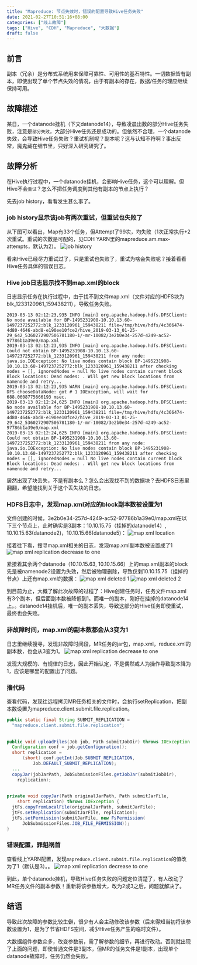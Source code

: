 ```yaml
---
title: "Mapreduce: 节点失效时，错误的配置导致Hive任务失败"
date: 2021-02-27T10:51:16+08:00
categories: ["线上故障"]
tags: ["Hive", "CDH", "Mapreduce", "大数据"]
draft: false
---
```

## 前言
副本（冗余）是分布式系统用来保障可靠性、可用性的基石特性。一切数据皆有副本，即使出现了单个节点失效的情况，由于有副本的存在，数据/任务的理应继续保持可用。

## 故障描述
某日，一个datanode挂机（下文datanode14），导致凌晨出数的部分Hive任务失败，注意是`部分失败`，大部分Hive任务还是成功的。但依然不合理，一个datanode失效，会导致Hive任务失败？重试机制呢？副本呢？这与认知不符啊？事出反常，魔鬼藏在细节里，只好深入研究研究了。

## 故障分析
在Hive执行过程中，一个datanode挂机，会影响Hive任务，这个可以理解。但Hive不会`重试`？怎么不把任务调度到其他有副本的节点上执行？

先去job history，看看发生甚么事了。

### job history显示该job有两次重试，但重试也失败了
从下图可以看出，Map有33个任务，但Attempt了99次，均失败（1次正常执行+2次重试。重试的次数是可配的，见CDH YARN里的mapreduce.am.max-attempts，默认为2）。
![job history](/img/0001-mapreduce-job-fail-due-to-wrong-setting/01-attempt-fail-in-job-history.png)

看来Hive已经尽力重试过了，只是重试也失败了，重试为啥会失败呢？接着看看Hive任务具体的错误日志。

### Hive job日志显示找不到map.xml的block
日志显示任务在执行过程中，由于找不到文件map.xml（文件对应的HDFS块为blk_1233120961_159438211），导致任务失败。
```
2019-03-13 02:12:23,935 INFO [main] org.apache.hadoop.hdfs.DFSClient: No node available for BP-1495231908-10.10.13.60-1497237252772:blk_1233120961_159438211 file=/tmp/hive/hdfs/4c366474-4d80-4646-abd8-e190ee10fce2/hive_2019-03-13_01-25-29_642_5360272907506781180-1/-mr-10082/3e2b0e34-257d-4249-ac52-97786b1a39e0/map.xml
2019-03-13 02:12:23,935 INFO [main] org.apache.hadoop.hdfs.DFSClient: Could not obtain BP-1495231908-10.10.13.60-1497237252772:blk_1233120961_159438211 from any node: java.io.IOException: No live nodes contain block BP-1495231908-10.10.13.60-1497237252772:blk_1233120961_159438211 after checking nodes = [], ignoredNodes = null No live nodes contain current block Block locations: Dead nodes: . Will get new block locations from namenode and retry...
2019-03-13 02:12:23,935 WARN [main] org.apache.hadoop.hdfs.DFSClient: DFS chooseDataNode: got # 1 IOException, will wait for 688.0608775666193 msec.
2019-03-13 02:12:24,625 INFO [main] org.apache.hadoop.hdfs.DFSClient: No node available for BP-1495231908-10.10.13.60-1497237252772:blk_1233120961_159438211 file=/tmp/hive/hdfs/4c366474-4d80-4646-abd8-e190ee10fce2/hive_2019-03-13_01-25-29_642_5360272907506781180-1/-mr-10082/3e2b0e34-257d-4249-ac52-97786b1a39e0/map.xml
2019-03-13 02:12:24,625 INFO [main] org.apache.hadoop.hdfs.DFSClient: Could not obtain BP-1495231908-10.10.13.60-1497237252772:blk_1233120961_159438211 from any node: java.io.IOException: No live nodes contain block BP-1495231908-10.10.13.60-1497237252772:blk_1233120961_159438211 after checking nodes = [], ignoredNodes = null No live nodes contain current block Block locations: Dead nodes: . Will get new block locations from namenode and retry...
```

居然出现了块丢失，不是有副本么？怎么会出现找不到的数据块？去HDFS日志里翻翻，希望能找到关于这个丢失块的日志。

### HDFS日志中，发现map.xml对应的block副本数被设置为1
文件创建的时候，3e2b0e34-257d-4249-ac52-97786b1a39e0/map.xml在以下三个节点上，此时确实是3副本：10.10.15.75（挂掉的datanode14）, 10.10.15.63(datanode2)，10.10.15.66(datanode5)：
![map xml location](/img/0001-mapreduce-job-fail-due-to-wrong-setting/02-map-xml-location.png)

接着往下看，搜寻map.xml相关的日志，发现map.xml副本数被设置成了1
![map xml replication decrease to one](/img/0001-mapreduce-job-fail-due-to-wrong-setting/03-xml-decrease-to-one-of-failure-job.png)

紧接着其余两个datanode（10.10.15.63, 10.10.15.66）上的map.xml副本的block先是被namenode2设置为失效，然后被物理删除，导致仅剩10.10.15.75（挂掉的节点）上还有map.xml的数据：
![map xml deleted 1](/img/0001-mapreduce-job-fail-due-to-wrong-setting/04-block-deleted-in-hdfs.png)
![map xml deleted 2](/img/0001-mapreduce-job-fail-due-to-wrong-setting/05-block-deleted-in-hdfs-2.png)

到目前为止，大概了解此次故障的过程了：Hive创建任务时，任务文件map.xml有3个副本，但后面副本数被降低到1。而唯一的副本，刚好在挂掉的datanode14上。。datanode14挂机后，唯一的副本丢失，导致这部分的Hive任务即使重试，最终也会失败。

### 非故障时间，map.xml的副本数都会从3变为1
日志里继续搜寻，发现非故障时间段，MR任务的jar包，map.xml，reduce.xml的副本数，也会从3变为1。
![map xml replication decrease to one](/img/0001-mapreduce-job-fail-due-to-wrong-setting/06-other-xml-decrease-to-one.png)

发现大规模的、有规律的日志，因此开始认定，不是偶然或人为操作导致副本降为1，应该是哪里的配置出了问题。

### 撸代码
查看代码，发现往远程拷贝MR任务相关的文件时，会执行setReplication，把副本数设置为mapreduce.client.submit.file.replication。
```Java
public static final String SUBMIT_REPLICATION =
  "mapreduce.client.submit.file.replication";                            ======> mapreduce.client.submit.file.replication线上的值为1
 
 
public void uploadFiles(Job job, Path submitJobDir) throws IOException {
  Configuration conf = job.getConfiguration();
  short replication =
      (short) conf.getInt(Job.SUBMIT_REPLICATION,                        ======> 设置replication的值为SUBMIT_REPLICATION
          Job.DEFAULT_SUBMIT_REPLICATION);
  ...
  copyJar(jobJarPath, JobSubmissionFiles.getJobJar(submitJobDir),        ======> 往远程拷贝jar包，并设置副本数
    replication);
 
 
private void copyJar(Path originalJarPath, Path submitJarFile,
    short replication) throws IOException {
  jtFs.copyFromLocalFile(originalJarPath, submitJarFile);                ======> 往远程拷贝jar包/map.xml/reduce.xml等MR配置文件，HDFS的replication为3，因此一开始副本数为3
  jtFs.setReplication(submitJarFile, replication);                       ======> 此刻将副本数从3改到1
  jtFs.setPermission(submitJarFile, new FsPermission(
      JobSubmissionFiles.JOB_FILE_PERMISSION));
}
```

### 错误配置，罪魁祸首
查看线上YARN配置，发现`mapreduce.client.submit.file.replication`的值改为了1（默认是3）。。
![map xml replication decrease to one](/img/0001-mapreduce-job-fail-due-to-wrong-setting/07-wrong-setting.png)

到此，单个datanode挂机，导致Hive任务失败的问题定位清楚了，有人改动了MR任务文件的副本参数！重新将该参数增大，改为2或3之后，问题就解决了。

## 结语
导致此次故障的参数比较生僻，很少有人会主动修改该参数（后来得知当初将该参数设置为1，是为了节省HDFS空间，减少Hive任务产生的临时文件）。

大数据组件参数众多，改变参数前，需了解参数的细节，再进行改动。否则就出现了上面的问题，即使普通文件是3副本，但MR的任务文件是1副本，出现单个datanode故障时，任务仍然会失败。